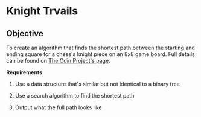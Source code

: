 # Knight Trvails

## Objective

To create an algorithm that finds the shortest path between the starting and ending square for a chess's knight piece on an 8x8 game board. Full details can be found on [The Odin Project's page](https://www.theodinproject.com/lessons/javascript-knights-travails).

**Requirements**

1. Use a data structure that's similar but not identical to a binary tree

2. Use a search algorithm to find the shortest path

3. Output what the full path looks like

